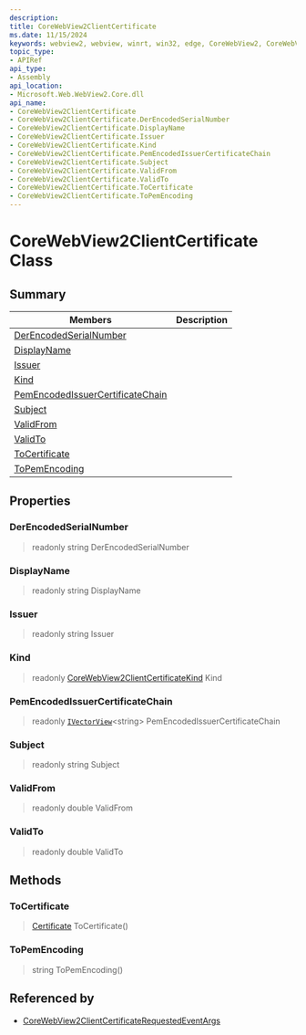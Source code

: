 ```yaml
---
description: 
title: CoreWebView2ClientCertificate
ms.date: 11/15/2024
keywords: webview2, webview, winrt, win32, edge, CoreWebView2, CoreWebView2Controller, browser control, edge html, CoreWebView2ClientCertificate
topic_type:
- APIRef
api_type:
- Assembly
api_location:
- Microsoft.Web.WebView2.Core.dll
api_name:
- CoreWebView2ClientCertificate
- CoreWebView2ClientCertificate.DerEncodedSerialNumber
- CoreWebView2ClientCertificate.DisplayName
- CoreWebView2ClientCertificate.Issuer
- CoreWebView2ClientCertificate.Kind
- CoreWebView2ClientCertificate.PemEncodedIssuerCertificateChain
- CoreWebView2ClientCertificate.Subject
- CoreWebView2ClientCertificate.ValidFrom
- CoreWebView2ClientCertificate.ValidTo
- CoreWebView2ClientCertificate.ToCertificate
- CoreWebView2ClientCertificate.ToPemEncoding
---
```


# CoreWebView2ClientCertificate Class



## Summary

Members|Description
--|--
[DerEncodedSerialNumber](#derencodedserialnumber) | 
[DisplayName](#displayname) | 
[Issuer](#issuer) | 
[Kind](#kind) | 
[PemEncodedIssuerCertificateChain](#pemencodedissuercertificatechain) | 
[Subject](#subject) | 
[ValidFrom](#validfrom) | 
[ValidTo](#validto) | 
[ToCertificate](#tocertificate) | 
[ToPemEncoding](#topemencoding) | 

## Properties

### DerEncodedSerialNumber

> readonly  string DerEncodedSerialNumber

### DisplayName

> readonly  string DisplayName

### Issuer

> readonly  string Issuer

### Kind

> readonly  [CoreWebView2ClientCertificateKind](corewebview2clientcertificatekind.md) Kind

### PemEncodedIssuerCertificateChain

> readonly  [`IVectorView`](/uwp/api/Windows.Foundation.Collections.IVectorView-1)&lt;string&gt; PemEncodedIssuerCertificateChain

### Subject

> readonly  string Subject

### ValidFrom

> readonly  double ValidFrom

### ValidTo

> readonly  double ValidTo



## Methods

### ToCertificate

> [Certificate](/uwp/api/Windows.Security.Cryptography.Certificates.Certificate) ToCertificate()



### ToPemEncoding

> string ToPemEncoding()






## Referenced by

- [CoreWebView2ClientCertificateRequestedEventArgs](corewebview2clientcertificaterequestedeventargs.md)
